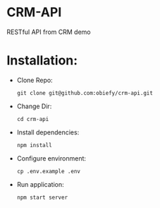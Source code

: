 # CRM-API
RESTful API from CRM demo

# Installation:

* Clone Repo:

  `git clone git@github.com:obiefy/crm-api.git`
  
* Change Dir:

  `cd crm-api`
  
* Install dependencies:

  `npm install`
  
* Configure environment:

  `cp .env.example .env`
  
* Run application:

  `npm start server`
